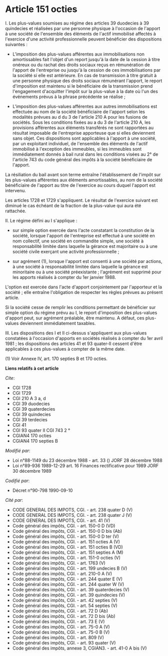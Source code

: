 # Article 151 octies

I. Les plus-values soumises au régime des articles 39 duodecies à 39 quindecies et réalisées par une personne physique à
l'occasion de l'apport à une société de l'ensemble des éléments de l'actif immobilisé affectés à l'exercice d'une activité
professionnelle peuvent bénéficier des dispositions suivantes :

- L'imposition des plus-values afférentes aux immobilisations non amortissables fait l'objet d'un report jusqu'à la date de
la cession à titre onéreux ou du rachat des droits sociaux reçus en rémunération de l'apport de l'entreprise ou jusqu'à la
cession de ces immobilisations par la société si elle est antérieure. En cas de transmission à titre gratuit à une personne
physique des droits sociaux rémunérant l'apport, le report d'imposition est maintenu si le bénéficiaire de la transmission
prend l'engagement d'acquitter l'impôt sur la plus-value à la date où l'un des événements prévus à la phrase précédente se
réalise ;

- L'imposition des plus-values afférentes aux autres immobilisations est effectuée au nom de la société bénéficiaire de
l'apport selon les modalités prévues au d du 3 de l'article 210 A pour les fusions de sociétés.    Sous les conditions fixées
au a du 3 de l'article 210 A, les provisions afférentes aux éléments transférés ne sont rapportées au résultat imposable de
l'entreprise apporteuse que si elles deviennent sans objet.    Ces dispositions sont applicables à l'apport à une société,
par un exploitant individuel, de l'ensemble des éléments de l'actif immobilisé à l'exception des immeubles, si les immeubles
sont immédiatement donnés à bail rural dans les conditions visées au 2° de l'article 743 du code général des impôts à la
société bénéficiaire de l'apport.

La résiliation du bail avant son terme entraîne l'établissement de l'impôt sur les plus-values afférentes aux éléments
amortissables, au nom de la société bénéficiaire de l'apport au titre de l'exercice au cours duquel l'apport est intervenu.

Les articles 1728 et 1729 s'appliquent. Le résultat de l'exercice suivant est diminué le cas échéant de la fraction de la
plus-value qui aura été rattachée.

II. Le régime défini au I s'applique :

- sur simple option exercée dans l'acte constatant la constitution de la société, lorsque l'apport de l'entreprise est
effectué à une société en nom collectif, une société en commandite simple, une société à responsabilité limitée dans laquelle
la gérance est majoritaire ou à une société civile exerçant une activité professionnelle ;

- sur agrément (1), lorsque l'apport est consenti à une société par actions, à une société à responsabilité limitée dans
laquelle la gérance est minoritaire ou à une société préexistante ; l'agrément est supprimé pour les apports réalisés à
compter du 1er janvier 1988.

L'option est exercée dans l'acte d'apport conjointement par l'apporteur et la société ; elle entraîne l'obligation de
respecter les règles prévues au présent article.

Si la société cesse de remplir les conditions permettant de bénéficier sur simple option du régime prévu au I, le report
d'imposition des plus-values d'apport peut, sur agrément préalable, être maintenu. A défaut, ces plus-values deviennent
immédiatement taxables.

III. Les dispositions des I et II ci-dessus s'appliquent aux plus-values constatées à l'occasion d'apports en sociétés
réalisés à compter du 1er avril 1981 ; les dispositions des articles 41 et 93 quater-II cessent d'être applicables à ces
plus-values à compter de la même date.

(1) Voir Annexe IV, art. 170 septies B et 170 octies.

**Liens relatifs à cet article**

_Cite_:

  - CGI 1728
  - CGI 1729
  - CGI 210 A 3 a, d
  - CGI 39 duodecies
  - CGI 39 quaterdecies
  - CGI 39 quindecies
  - CGI 39 terdecies
  - CGI 41
  - CGI 93 quater II CGI 743 2 °
  - CGIAN4 170 octies
  - CGIAN4 170 septies B

_Modifié par_:

  - Loi n°88-1149 du 23 décembre 1988 - art. 33 () JORF 28 décembre 1988
  - Loi n°89-936 1989-12-29 art. 16 Finances rectificative pour 1989 JORF 30 décembre 1989

_Codifié par_:

  - Décret n°90-798 1990-09-10

_Cité par_:

  - CODE GENERAL DES IMPOTS, CGI. - art. 238 quater D (V)
  - CODE GENERAL DES IMPOTS, CGI. - art. 238 quater J (V)
  - CODE GENERAL DES IMPOTS, CGI. - art. 41 (V)
  - Code général des impôts, CGI. - art. 150-0 D (VD)
  - Code général des impôts, CGI. - art. 150-0 D bis (Ab)
  - Code général des impôts, CGI. - art. 150-0 D ter (V)
  - Code général des impôts, CGI. - art. 151 octies A (V)
  - Code général des impôts, CGI. - art. 151 octies B (VD)
  - Code général des impôts, CGI. - art. 151 septies A (M)
  - Code général des impôts, CGI. - art. 151-0 octies (V)
  - Code général des impôts, CGI. - art. 1763 (V)
  - Code général des impôts, CGI. - art. 199 undecies B (V)
  - Code général des impôts, CGI. - art. 210-0 A (V)
  - Code général des impôts, CGI. - art. 244 quater E (V)
  - Code général des impôts, CGI. - art. 244 quater W (V)
  - Code général des impôts, CGI. - art. 39 quaterdecies (V)
  - Code général des impôts, CGI. - art. 39 quindecies (V)
  - Code général des impôts, CGI. - art. 42 septies (V)
  - Code général des impôts, CGI. - art. 54 septies (V)
  - Code général des impôts, CGI. - art. 72 D (Ab)
  - Code général des impôts, CGI. - art. 72 D bis (Ab)
  - Code général des impôts, CGI. - art. 73 E (V)
  - Code général des impôts, CGI. - art. 75-0 A (V)
  - Code général des impôts, CGI. - art. 75-0 B (V)
  - Code général des impôts, CGI. - art. 809 (V)
  - Code général des impôts, CGI. - art. 93 quater (V)
  - Code général des impôts, annexe 3, CGIAN3. - art. 41-0 A bis (V)

